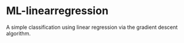 # ML-linearregression
A simple classification using linear regression via the gradient descent algorithm.
